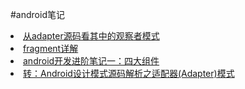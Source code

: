 #android笔记
<li><a href="https://github.com/bboylin/bboylin.github.io/tree/master/android/20160630">从adapter源码看其中的观察者模式</a></li>
<li><a href="https://github.com/bboylin/bboylin.github.io/tree/master/android/20160702">fragment详解</a></li>
<li><a href="https://github.com/bboylin/bboylin.github.io/tree/master/android/20160704">android开发进阶笔记一：四大组件</a></li>
<li><a href="https://github.com/bboylin/bboylin.github.io/tree/master/android/20160705">转：Android设计模式源码解析之适配器(Adapter)模式</a></li>

